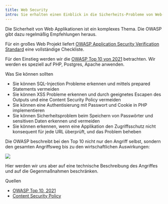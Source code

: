 ```yaml
---
title: Web Security
intro: Sie erhalten einen Einblick in die Sicherheits-Probleme von Web-Applikationen.
---
```


Die Sicherheit von Web Applikationen ist ein komplexes Thema.
Die OWASP gibt dazu regelmäßig Empfehlungen heraus.

Für ein großes Web Projekt liefert [OWASP Application Security Verification Standard](https://github.com/OWASP/ASVS/blob/master/4.0/OWASP%20Application%20Security%20Verification%20Standard%204.0.2-de.pdf) eine vollständige Checkliste.


Für den Einstieg werden wir  die [OWASP Top 10 von 2021](https://owasp.org/Top10/)
betrachten. Wir werden es speziell auf PHP, Postgres, Apache anwenden.

Was Sie können sollten

- Sie können SQL-Injection Probleme erkennen und mittels prepared Statements vermeiden
- Sie können XSS Probleme erkennen und durch geeignetes Escapen des Outputs und eine Content Security Policy vermeiden
- Sie können eine Authentisierung mit Passwort und Cookie in PHP implementieren
- Sie können Sicherheitsproblem beim Speichern von Passwörter und sensitiven Daten erkennen und vermeiden
- Sie können erkennen, wenn eine Applikation den Zugriffsschutz nicht konsequent für jede URL überprüft, und das Problem beheben

Die OWASP beschreibt bei den Top 10 nicht nur den Angriff selbst, sondern den gesamten Angriffsweg bis
zu den wirtschaftlichen Auswirkungen:

![](/images/security/angriffswege.png)

Hier werden wir uns aber auf eine technische Beschreibung des Angriffes und
auf die Gegenmaßnahmen beschränken.

Quellen

- [OWASP Top 10, 2021](https://owasp.org/Top10/)
- [Content Security Policy](https://developer.mozilla.org/en-US/docs/Web/HTTP/CSP)
